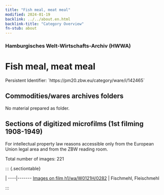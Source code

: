 ```yaml
---
title: "Fish meal, meat meal"
modified: 2024-01-19
backlink: ../../about.en.html
backlink-title: "Category Overview"
fn-stub: about
---
```


### Hamburgisches Welt-Wirtschafts-Archiv (HWWA)

# Fish meal, meat meal

<div class="hint">Persistent Identifier: `https://pm20.zbw.eu/category/ware/i/142465`</div>







## Commodities/wares archives folders





No material prepared as folder.



<a id="filmsections" />

## Sections of digitized microfilms (1st filming 1908-1949)

<p>For intellectual property law reasons accessible only from the European Union legal area and from the ZBW reading room.</p>



<p>Total number of images: 221</p>




::: {.sectiontable}

 | 
----|-------
<a class="btn" href="https://pm20.zbw.eu/film/h1/wa/W0121H/0282" rel="nofollow">Images on film h1/wa/W0121H/0282</a> | Fischmehl, Fleischmehl


:::
















